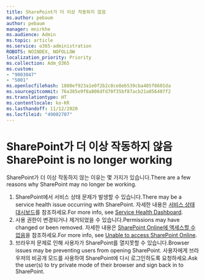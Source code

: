 ```yaml
---
title: SharePoint가 더 이상 작동하지 않음
ms.author: pebaum
author: pebaum
manager: mnirkhe
ms.audience: Admin
ms.topic: article
ms.service: o365-administration
ROBOTS: NOINDEX, NOFOLLOW
localization_priority: Priority
ms.collection: Adm_O365
ms.custom:
- "9003047"
- "5801"
ms.openlocfilehash: 1880ef923a1e0f2b2c8ce8eb539cba485f8601da
ms.sourcegitcommit: 76a385e9f8a806dfd70f35bf87acb21a056407f2
ms.translationtype: HT
ms.contentlocale: ko-KR
ms.lasthandoff: 11/12/2020
ms.locfileid: "49002707"
---
```

# <a name="sharepoint-is-no-longer-working"></a><span data-ttu-id="9f59d-102">SharePoint가 더 이상 작동하지 않음</span><span class="sxs-lookup"><span data-stu-id="9f59d-102">SharePoint is no longer working</span></span>

<span data-ttu-id="9f59d-103">SharePoint가 더 이상 작동하지 않는 이유는 몇 가지가 있습니다.</span><span class="sxs-lookup"><span data-stu-id="9f59d-103">There are a few reasons why SharePoint may no longer be working.</span></span>

1. <span data-ttu-id="9f59d-104">SharePoint에서 서비스 상태 문제가 발생할 수 있습니다.</span><span class="sxs-lookup"><span data-stu-id="9f59d-104">There may be a service health issue occurring with SharePoint.</span></span> <span data-ttu-id="9f59d-105">자세한 내용은 [서비스 상태 대시보드](https://admin.microsoft.com/AdminPortal/Home#/servicehealth)를 참조하세요.</span><span class="sxs-lookup"><span data-stu-id="9f59d-105">For more info, see [Service Health Dashboard](https://admin.microsoft.com/AdminPortal/Home#/servicehealth).</span></span>
2. <span data-ttu-id="9f59d-106">사용 권한이 변경되거나 제거되었을 수 있습니다.</span><span class="sxs-lookup"><span data-stu-id="9f59d-106">Permissions may have changed or been removed.</span></span> <span data-ttu-id="9f59d-107">자세한 내용은 [SharePoint Online에 액세스할 수 없음](https://docs.microsoft.com/sharepoint/troubleshoot/sharing-and-permissions/sharepoint-online-inaccessible)을 참조하세요.</span><span class="sxs-lookup"><span data-stu-id="9f59d-107">For more info, see [Unable to access SharePoint Online](https://docs.microsoft.com/sharepoint/troubleshoot/sharing-and-permissions/sharepoint-online-inaccessible).</span></span>
3. <span data-ttu-id="9f59d-108">브라우저 문제로 인해 사용자가 SharePoint를 열지못할 수 있습니다.</span><span class="sxs-lookup"><span data-stu-id="9f59d-108">Browser issues may be preventing users from opening SharePoint.</span></span> <span data-ttu-id="9f59d-109">사용자에게 브라우저의 비공개 모드를 사용하여 SharePoint에 다시 로그인하도록 요청하세요.</span><span class="sxs-lookup"><span data-stu-id="9f59d-109">Ask the user(s) to try private mode of their browser and sign back in to SharePoint.</span></span>